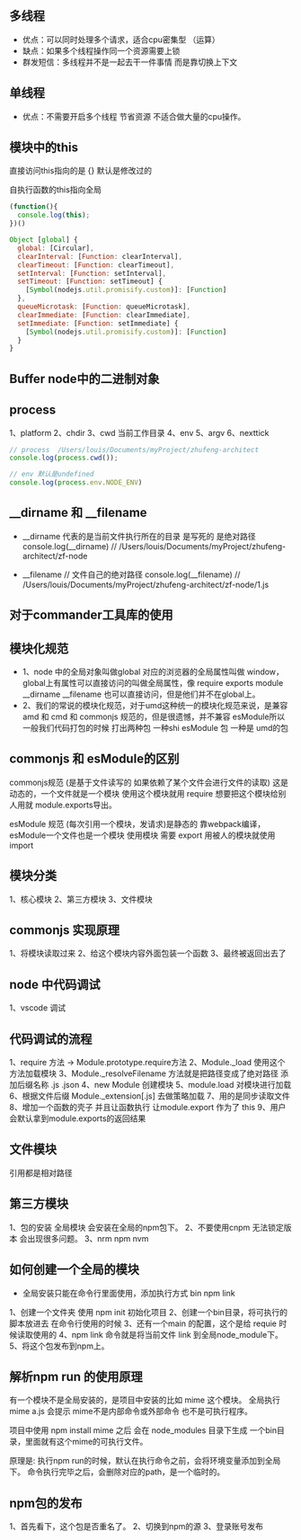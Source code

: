 ## 多线程
- 优点：可以同时处理多个请求，适合cpu密集型 （运算）
- 缺点：如果多个线程操作同一个资源需要上锁
- 群发短信：多线程并不是一起去干一件事情 而是靠切换上下文


## 单线程
- 优点：不需要开启多个线程 节省资源 不适合做大量的cpu操作。


## 模块中的this
直接访问this指向的是 {} 默认是修改过的

自执行函数的this指向全局

```js
(function(){
  console.log(this);
})()

Object [global] {
  global: [Circular],
  clearInterval: [Function: clearInterval],
  clearTimeout: [Function: clearTimeout],
  setInterval: [Function: setInterval],
  setTimeout: [Function: setTimeout] {
    [Symbol(nodejs.util.promisify.custom)]: [Function]
  },
  queueMicrotask: [Function: queueMicrotask],
  clearImmediate: [Function: clearImmediate],
  setImmediate: [Function: setImmediate] {
    [Symbol(nodejs.util.promisify.custom)]: [Function]
  }
}
```

## Buffer node中的二进制对象


## process
1、platform
2、chdir
3、cwd  当前工作目录
4、env
5、argv
6、nexttick

```js
// process  /Users/louis/Documents/myProject/zhufeng-architect
console.log(process.cwd());

// env 默认是undefined 
console.log(process.env.NODE_ENV)
```


## __dirname  和  __filename
- __dirname  代表的是当前文件执行所在的目录 是写死的 是绝对路径
console.log(__dirname) // /Users/louis/Documents/myProject/zhufeng-architect/zf-node

- __filename  // 文件自己的绝对路径
console.log(__filename) // /Users/louis/Documents/myProject/zhufeng-architect/zf-node/1.js

## 对于commander工具库的使用


## 模块化规范
- 1、node 中的全局对象叫做global 对应的浏览器的全局属性叫做 window，global上有属性可以直接访问的叫做全局属性，像 require exports module __dirname __filename 也可以直接访问，但是他们并不在global上。
- 2、我们的常说的模块化规范，对于umd这种统一的模块化规范来说，是兼容 amd 和 cmd 和 commonjs 规范的，但是很遗憾，并不兼容 esModule所以一般我们代码打包的时候 打出两种包 一种shi esModule 包 一种是 umd的包


## commonjs 和 esModule的区别
commonjs规范 (是基于文件读写的 如果依赖了某个文件会进行文件的读取) 这是动态的，一个文件就是一个模块 使用这个模块就用 require 想要把这个模块给别人用就 module.exports导出。

esModule 规范 (每次引用一个模块，发请求)是静态的 靠webpack编译，esModule一个文件也是一个模块
使用模块 需要 export 用被人的模块就使用import 


## 模块分类
1、核心模块
2、第三方模块
3、文件模块

## commonjs 实现原理
1、将模块读取过来
2、给这个模块内容外面包装一个函数
3、最终被返回出去了

## node 中代码调试
1、vscode 调试

## 代码调试的流程
1、require 方法 -> Module.prototype.require方法
2、Module._load 使用这个方法加载模块
3、Module._resolveFilename 方法就是把路径变成了绝对路径 添加后缀名称 .js .json
4、new Module 创建模块
5、module.load 对模块进行加载
6、根据文件后缀 Module._extension[.js] 去做策略加载
7、用的是同步读取文件
8、增加一个函数的壳子 并且让函数执行 让module.export 作为了 this
9、用户会默认拿到module.exports的返回结果

## 文件模块
引用都是相对路径

## 第三方模块
1、包的安装 全局模块 会安装在全局的npm包下。
2、不要使用cnpm 无法锁定版本 会出现很多问题。
3、nrm npm nvm 


## 如何创建一个全局的模块 
- 全局安装只能在命令行里面使用，添加执行方式  bin  npm link 

1、创建一个文件夹 使用 npm init 初始化项目
2、创建一个bin目录，将可执行的脚本放进去  在命令行使用的时候
3、还有一个main 的配置，这个是给 requie 时候读取使用的
4、npm link 命令就是将当前文件 link 到全局node_module下。
5、将这个包发布到npm上。

## 解析npm run 的使用原理
有一个模块不是全局安装的，是项目中安装的比如 mime 这个模块。
全局执行 mime a.js 会提示 mime不是内部命令或外部命令 也不是可执行程序。

项目中使用 npm install mime 之后 会在 node_modules 目录下生成
一个bin目录，里面就有这个mime的可执行文件。

原理是: 执行npm run的时候，默认在执行命令之前，会将环境变量添加到全局下。
命令执行完毕之后，会删除对应的path，是一个临时的。


## npm包的发布
1、首先看下，这个包是否重名了。
2、切换到npm的源
3、登录账号发布










